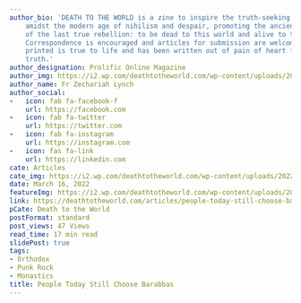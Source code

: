 ```yaml
---
author_bio: 'DEATH TO THE WORLD is a zine to inspire the truth-seeking and soul searching
    amidst the modern age of nihilism and despair, promoting the ancient principles
    of the last true rebellion: to be dead to this world and alive to the other world.
    Correspondence is encouraged and articles for submission are welcomed. Each article
    printed is true to life and has been written out of pain of heart for love of
    truth.'
author_designation: Prolific Online Magazine
author_img: https://i2.wp.com/deathtotheworld.com/wp-content/uploads/2014/06/dttw1.jpg
author_name: Fr Zechariah Lynch
author_social:
-   icon: fab fa-facebook-f
    url: https://facebook.com
-   icon: fab fa-twitter
    url: https://twitter.com
-   icon: fab fa-instagram
    url: https://instagram.com
-   icon: fas fa-link
    url: https://linkedin.com
cate: Articles
cate_img: https://i2.wp.com/deathtotheworld.com/wp-content/uploads/2022/03/F-barabbas.jpg?resize=1140%2C663&ssl=1
date: March 16, 2022
featureImg: https://i2.wp.com/deathtotheworld.com/wp-content/uploads/2022/03/F-barabbas.jpg?resize=1140%2C663&ssl=1
link: https://deathtotheworld.com/articles/people-today-still-choose-barabbas/
pCate: Death to the World
postFormat: standard
post_views: 47 Views
read_time: 17 min read
slidePost: true
tags:
- Orthodox
- Punk Rock
- Monastics
title: People Today Still Choose Barabbas
---
```

